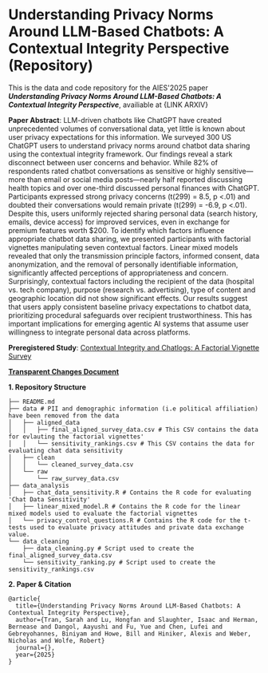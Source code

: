 # Understanding Privacy Norms Around LLM-Based Chatbots: A Contextual Integrity Perspective (Repository)

This is the data and code repository for the AIES'2025 paper ***Understanding Privacy Norms Around LLM-Based Chatbots: A Contextual Integrity Perspective***, availiable at {LINK ARXIV}

**Paper Abstract**: LLM-driven chatbots like ChatGPT have created unprecedented volumes of conversational data, yet little is known about user privacy expectations for this information. We surveyed 300 US ChatGPT users to understand privacy norms around chatbot data sharing using the contextual integrity framework. Our findings reveal a stark disconnect between user concerns and behavior. While 82\% of respondents rated chatbot conversations as sensitive or highly sensitive—more than email or social media posts—nearly half reported discussing health topics and over one-third discussed personal finances with ChatGPT. Participants expressed strong privacy concerns (t(299) = 8.5, p $<$.01) and doubted their conversations would remain private (t(299) = -6.9, p  $<$.01). Despite this, users uniformly rejected sharing personal data (search history, emails, device access) for improved services, even in exchange for premium features worth \$200. To identify which factors influence appropriate chatbot data sharing, we presented participants with factorial vignettes manipulating seven contextual factors. Linear mixed models revealed that only the transmission principle factors, informed consent, data anonymization, and the removal of personally identifiable information, significantly affected perceptions of appropriateness and concern. Surprisingly, contextual factors including the recipient of the data (hospital vs. tech company), purpose (research vs. advertising), type of content and geographic location did not show significant effects. Our results suggest that users apply consistent baseline privacy expectations to chatbot data, prioritizing procedural safeguards over recipient trustworthiness. This has important implications for emerging agentic AI systems that assume user willingness to integrate personal data across platforms.

**Preregistered Study**: [Contextual Integrity and Chatlogs: A Factorial Vignette Survey](https://osf.io/f43tb)
<p>
    
[**Transparent Changes Document**](https://osf.io/xs5cm)



**1. Repository Structure**
```
├── README.md
├── data # PII and demographic information (i.e political affiliation) have been removed from the data
│   ├── aligned_data 
│   │   ├── final_aligned_survey_data.csv # This CSV contains the data for evlauting the factorial vignettes'
│   │   └── sensitivity_rankings.csv # This CSV contains the data for evaluating chat data sensitivity
│   ├── clean
│   │   └── cleaned_survey_data.csv 
│   └── raw
│       └── raw_survey_data.csv
├── data_analysis
│   ├── chat_data_sensitivity.R # Contains the R code for evaluating 'Chat Data Sensitivity'
│   ├── linear_mixed_model.R # Contains the R code for the linear mixed models used to evaluate the factorial vignettes
│   └── privacy_control_questions.R # Contains the R code for the t-tests used to evaluate privacy attitudes and private data exchange value.
└── data_cleaning
    ├── data_cleaning.py # Script used to create the final_aligned_survey_data.csv
    └── sensitivity_ranking.py # Script used to create the sensitivity_rankings.csv

```

**2. Paper & Citation**
```
@article{
  title={Understanding Privacy Norms Around LLM-Based Chatbots: A Contextual Integrity Perspective},
  author={Tran, Sarah and Lu, Hongfan and Slaughter, Isaac and Herman, Bernease and Dangol, Aayushi and Fu, Yue and Chen, Lufei and Gebreyohannes, Biniyam and Howe, Bill and Hiniker, Alexis and Weber, Nicholas and Wolfe, Robert}
  journal={},
  year={2025}
}
```
